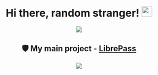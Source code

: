 <h1 align="center">
  Hi there, random stranger!
  <img src="https://i.imgur.com/Zw2ELB8.gif" width="28" />
</h1>

<div align="center">
  <a href="https://medzik.dev">
    <img src="https://github.com/M3DZIK/M3DZIK/assets/87065584/f28be09f-ed49-4e61-9774-22c9349bc7a8" />
  </a>
</div>


<h2 align="center">
  🛡️ My main project - <a href="https://librepass.org">LibrePass</a>
</h2>

<div align="center">
  <a href="https://librepass.medzik.dev">
    <img src="https://github.com/M3DZIK/M3DZIK/assets/87065584/a05548b6-9cf4-44a4-823b-87cf0411eaeb" />
  </a>
</div>
